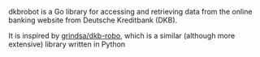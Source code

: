 dkbrobot is a Go library for accessing and retrieving data from the online banking website from Deutsche Kreditbank 
(DKB). 

It is inspired by [grindsa/dkb-robo](https://github.com/grindsa/dkb-robo), which is a similar (although more extensive) 
library written in Python